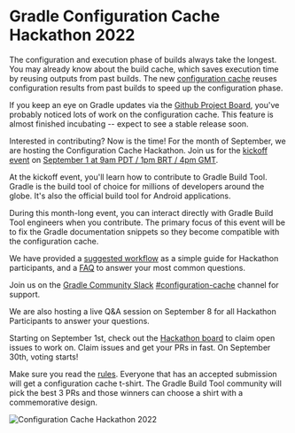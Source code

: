 # Gradle Configuration Cache Hackathon 2022

The configuration and execution phase of builds always take the longest. You may already know about the build cache, which saves execution time by reusing outputs from past builds. The new [configuration cache](https://docs.gradle.org/current/userguide/configuration_cache.html) reuses configuration results from past builds to speed up the configuration phase.

If you keep an eye on Gradle updates via the [Github Project Board](https://github.com/orgs/gradle/projects/32), you've probably noticed lots of work on the configuration cache. This feature is almost finished incubating -- expect to see a stable release soon.

Interested in contributing? Now is the time! For the month of September, we are hosting the Configuration Cache Hackathon. Join us for the [kickoff event](https://youtu.be/3L7-pGdCK3E) on [September 1 at 9am PDT / 1pm BRT / 4pm GMT](https://www.timeanddate.com/worldclock/fixedtime.html?msg=Gradle+Configuration+Cache+Hackathon+&iso=20220901T09&p1=224).

At the kickoff event, you'll learn how to contribute to Gradle Build Tool. Gradle is the build tool of choice for millions of developers around the globe. It's also the official build tool for Android applications.

During this month-long event, you can interact directly with Gradle Build Tool engineers when you contribute. The primary focus of this event will be to fix the Gradle documentation snippets so they become compatible with the configuration cache.

We have provided a [suggested workflow](workflow.md) as a simple guide for Hackathon participants, and a [FAQ](faq.md) to answer your most common questions. 

Join us on the [Gradle Community Slack](https://join.slack.com/t/gradle-community/shared_invite/zt-1bbiqbuxw-CgB0NeNaK_zuDMEa71A60Q) [#configuration-cache](https://app.slack.com/client/TA7ULVA9K/C013WEPGQF9) channel for support. 

We are also hosting a live Q&A session on September 8 for all Hackathon Participants to answer your questions.

Starting on September 1st, check out the [Hackathon board](https://github.com/orgs/gradle/projects/43/) to claim open issues to work on. Claim issues and get your PRs in fast. On September 30th, voting starts! 

Make sure you read the [rules](rules.md).  Everyone that has an accepted submission will get a configuration cache t-shirt. The Gradle Build Tool community will pick the best 3 PRs and those winners can choose a shirt with a commemorative design. 

![Configuration Cache Hackathon 2022](https://user-images.githubusercontent.com/51727488/187495364-d11ce58a-798e-468e-91de-8d18ad6c111f.png)
